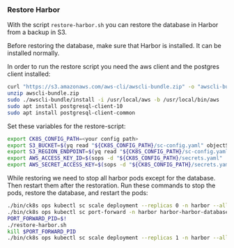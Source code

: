 ### Restore Harbor
With the script `restore-harbor.sh` you can restore the database in Harbor from a backup in S3.

Before restoring the database, make sure that Harbor is installed. It can be installed normally.

In order to run the restore script you need the aws client and the postgres client installed:
```bash
curl "https://s3.amazonaws.com/aws-cli/awscli-bundle.zip" -o "awscli-bundle.zip"
unzip awscli-bundle.zip
sudo ./awscli-bundle/install -i /usr/local/aws -b /usr/local/bin/aws
sudo apt install postgresql-client-10
sudo apt install postgresql-client-common
```
Set these variables for the restore-script:
```bash
export CK8S_CONFIG_PATH=<your config path>
export S3_BUCKET=$(yq read "${CK8S_CONFIG_PATH}/sc-config.yaml" objectStorage.buckets.harbor)
export S3_REGION_ENDPOINT=$(yq read "${CK8S_CONFIG_PATH}/sc-config.yaml" objectStorage.s3.regionEndpoint)
export AWS_ACCESS_KEY_ID=$(sops -d "${CK8S_CONFIG_PATH}/secrets.yaml" | yq read - objectStorage.s3.accessKey)
export AWS_SECRET_ACCESS_KEY=$(sops -d "${CK8S_CONFIG_PATH}/secrets.yaml" | yq read - objectStorage.s3.secretKey)
```
While restoring we need to stop all harbor pods except for the database. Then restart them after the restoration.
Run these commands to stop the pods, restore the database, and restart the pods:
```bash
./bin/ck8s ops kubectl sc scale deployment --replicas 0 -n harbor --all
./bin/ck8s ops kubectl sc port-forward -n harbor harbor-harbor-database-0 5432:5432 &
PORT_FORWARD_PID=$!
./restore-harbor.sh
kill $PORT_FORWARD_PID
./bin/ck8s ops kubectl sc scale deployment --replicas 1 -n harbor --all
